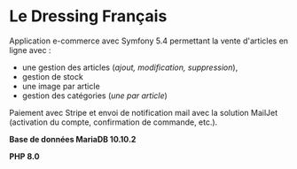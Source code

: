 # Le Dressing Français

Application e-commerce avec Symfony 5.4 permettant la vente d'articles en ligne avec :
* une gestion des articles (*ajout, modification, suppression*),
* gestion de stock
* une image par article
* gestion des catégories (*une par article*)

Paiement avec Stripe et envoi de notification mail avec la solution MailJet (activation du compte, confirmation de commande, etc.).

**Base de données MariaDB 10.10.2**

**PHP 8.0**
